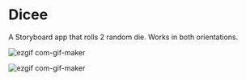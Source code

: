 # Dicee
A Storyboard app that rolls 2 random die. Works in both orientations.

![ezgif com-gif-maker](https://user-images.githubusercontent.com/107467793/209441720-57c4fb8d-0b98-4f6b-9c16-e28a720397c5.gif)



![ezgif com-gif-maker](https://user-images.githubusercontent.com/107467793/209445269-e47f2279-1bbf-40b8-b0a7-25c8e3d2e0ea.gif)
